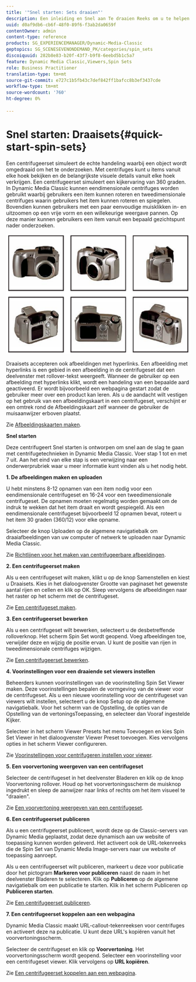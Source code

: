 ```yaml
---
title: '"Snel starten: Sets draaien"'
description: Een inleiding en Snel aan Te draaien Reeks om u te helpen snel aan de slag gaan.
uuid: d0af9db6-cb6f-48f0-89f6-f3ab2da0659f
contentOwner: admin
content-type: reference
products: SG_EXPERIENCEMANAGER/Dynamic-Media-Classic
geptopics: SG_SCENESEVENONDEMAND_PK/categories/spin_sets
discoiquuid: 282b8e83-b20f-43f7-b9f8-6eebd5b1c5a7
feature: Dynamic Media Classic,Viewers,Spin Sets
role: Business Practitioner
translation-type: tm+mt
source-git-commit: e727c1b5fb43c7def842ff1bafcc8b3ef3437cde
workflow-type: tm+mt
source-wordcount: '760'
ht-degree: 0%

---
```



# Snel starten: Draaisets{#quick-start-spin-sets}

Een centrifugeerset simuleert de echte handeling waarbij een object wordt omgedraaid om het te onderzoeken. Met centrifuges kunt u items vanuit elke hoek bekijken en de belangrijkste visuele details vanuit elke hoek verkrijgen. Een centrifugeerset simuleert een kijkervaring van 360 graden. In Dynamic Media Classic kunnen eendimensionale centrifuges worden gebruikt waarbij gebruikers een item kunnen roteren en tweedimensionale centrifuges waarin gebruikers het item kunnen roteren en spiegelen. Bovendien kunnen gebruikers met een paar eenvoudige muisklikken in- en uitzoomen op een vrije vorm en een willekeurige weergave pannen. Op deze manier kunnen gebruikers een item vanuit een bepaald gezichtspunt nader onderzoeken.

![Afbeeldingen voor een centrifugeerset.](/help/assets/spin_set.png)

Draaisets accepteren ook afbeeldingen met hyperlinks. Een afbeelding met hyperlinks is een gebied in een afbeelding in de centrifugeset dat een deelvenster met rollover-tekst weergeeft. Wanneer de gebruiker op een afbeelding met hyperlinks klikt, wordt een handeling van een bepaalde aard geactiveerd. Er wordt bijvoorbeeld een webpagina gestart zodat de gebruiker meer over een product kan leren. Als u de aandacht wilt vestigen op het gebruik van een afbeeldingskaart in een centrifugeset, verschijnt er een omtrek rond de Afbeeldingskaart zelf wanneer de gebruiker de muisaanwijzer erboven plaatst.

Zie [Afbeeldingskaarten maken](creating-image-maps.md).

**Snel starten**

Deze centrifugeert Snel starten is ontworpen om snel aan de slag te gaan met centrifugetechnieken in Dynamic Media Classic. Voer stap 1 tot en met 7 uit. Aan het eind van elke stap is een verwijzing naar een onderwerprubriek waar u meer informatie kunt vinden als u het nodig hebt.

**1. De afbeeldingen maken en uploaden**

U hebt minstens 8-12 opnamen van een item nodig voor een eendimensionale centrifugeset en 16-24 voor een tweedimensionale centrifugeset. De opnamen moeten regelmatig worden gemaakt om de indruk te wekken dat het item draait en wordt gespiegeld. Als een eendimensionale centrifugeset bijvoorbeeld 12 opnamen bevat, roteert u het item 30 graden (360/12) voor elke opname.

Selecteer de knop Uploaden op de algemene navigatiebalk om draaiafbeeldingen van uw computer of netwerk te uploaden naar Dynamic Media Classic.

Zie [Richtlijnen voor het maken van centrifugeerbare afbeeldingen](creating-spin-set.md#guidelines-for-shooting-spin-set-images).

**2. Een centrifugeerset maken**

Als u een centrifugeset wilt maken, klikt u op de knop Samenstellen en kiest u Draaisets. Kies in het dialoogvenster Grootte van paginaset het gewenste aantal rijen en cellen en klik op OK. Sleep vervolgens de afbeeldingen naar het raster op het scherm met de centrifugeset.

Zie [Een centrifugeset maken](creating-spin-set.md#creating-a-spin-set).

<!-- 

Comment Type: remark
Last Modified By: unknown unknown 
Last Modified Date: 

<p>See <a href="#UnresolvedLink-sc7_spinsets_sp.xml#WS98ca2e6790647c06-245331fc135ab744793-8000">Including Image Maps in Spin Sets</a> to add clickable, hotspot regions, known as Image Maps, to images in a Spin Set. </p>

 -->

<!-- 

Comment Type: remark
Last Modified By: unknown unknown 
Last Modified Date: 

<p>See also <a href="#UnresolvedLink-sc7_spinsets_sp.xml#WS98ca2e6790647c06229f600f135ab7cc461-8000">Managing InfoPanel content</a>.</p>

 -->

**3. Een centrifugeerset bewerken**

Als u een centrifugeset wilt bewerken, selecteert u de desbetreffende rolloverknop. Het scherm Spin Set wordt geopend. Voeg afbeeldingen toe, verwijder deze en wijzig de positie ervan. U kunt de positie van rijen in tweedimensionale centrifuges wijzigen.

Zie [Een centrifugeerset bewerken](creating-spin-set.md#editing-a-spin-set).

**4. Voorinstellingen voor een draaiende set viewers instellen**

Beheerders kunnen voorinstellingen van de voorinstelling Spin Set Viewer maken. Deze voorinstellingen bepalen de vormgeving van de viewer voor de centrifugeset. Als u een nieuwe voorinstelling voor de centrifugeset van viewers wilt instellen, selecteert u de knop Setup op de algemene navigatiebalk. Voor het scherm van de Opstelling, de opties van de Opstelling van de vertoningsToepassing, en selecteer dan Vooraf ingestelde Kijker.

Selecteer in het scherm Viewer Presets het menu Toevoegen en kies Spin Set Viewer in het dialoogvenster Viewer Preset toevoegen. Kies vervolgens opties in het scherm Viewer configureren.

Zie [Voorinstellingen voor centrifugeren instellen voor viewer](setting-spin-set-viewer-presets.md#setting-up-spin-set-viewer-presets).

**5. Een voorvertoning weergeven van een centrifugeset**

Selecteer de centrifugeset in het deelvenster Bladeren en klik op de knop Voorvertoning rollover. Houd op het voorvertoningsscherm de muisknop ingedrukt en sleep de aanwijzer naar links of rechts om het item visueel te &quot;draaien&quot;.

Zie [Een voorvertoning weergeven van een centrifugeset](previewing-spin-set.md#previewing-a-spin-set).

**6. Een centrifugeerset publiceren**

Als u een centrifugeerset publiceert, wordt deze op de Classic-servers van Dynamic Media geplaatst, zodat deze dynamisch aan uw website of toepassing kunnen worden geleverd. Het activeert ook de URL-tekenreeks die de Spin Set van Dynamic Media Image-servers naar uw website of toepassing aanroept.

Als u een centrifugeerset wilt publiceren, markeert u deze voor publicatie door het pictogram **Markeren voor publiceren** naast de naam in het deelvenster Bladeren te selecteren. Klik op **Publiceren** op de algemene navigatiebalk om een publicatie te starten. Klik in het scherm Publiceren op **Publiceren starten**.

Zie [Een centrifugeerset publiceren](publishing-spin-set.md#publishing-a-spin-set).

**7. Een centrifugeerset koppelen aan een webpagina**

Dynamic Media Classic maakt URL-callout-tekenreeksen voor centrifuges en activeert deze na publicatie. U kunt deze URL&#39;s kopiëren vanuit het voorvertoningsscherm.

Selecteer de centrifugeset en klik op **Voorvertoning**. Het voorvertoningsscherm wordt geopend. Selecteer een voorinstelling voor een centrifugeset viewer. Klik vervolgens op **URL kopiëren**.

Zie [Een centrifugeerset koppelen aan een webpagina](linking-spin-set-web-page.md#linking-a-spin-set-to-a-web-page).
